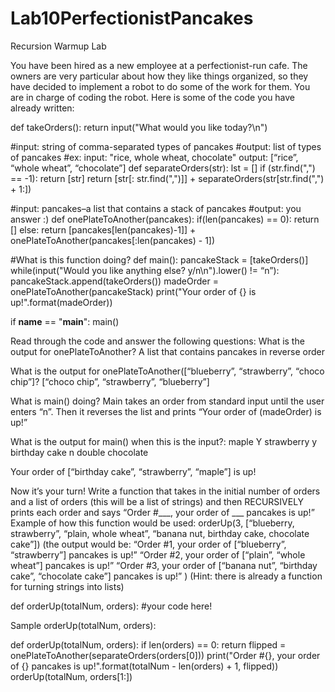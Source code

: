 # Lab10PerfectionistPancakes
Recursion Warmup Lab

You have been hired as a new employee at a perfectionist-run cafe. The owners are very particular about how they like things organized, so they have decided to implement a robot to do some of the work for them. You are in charge of coding the robot. Here is some of the code you have already written:

def takeOrders():
    return input("What would you like today?\n")

#input: string of comma-separated types of pancakes
#output: list of types of pancakes
#ex: input: "rice, whole wheat, chocolate" output: [“rice”, “whole wheat”, “chocolate”]
def separateOrders(str):
    lst = []
    if (str.find(",") == -1):
        return [str]
    return [str[: str.find(",")]] + separateOrders(str[str.find(",") + 1:])
		

#input: pancakes–a list that contains a stack of pancakes
#output: you answer :)
def onePlateToAnother(pancakes):
    if(len(pancakes) == 0):
return []
    else:
return [pancakes[len(pancakes)-1]] + onePlateToAnother(pancakes[:len(pancakes) - 1])

#What is this function doing?
def main():
    pancakeStack = [takeOrders()]
    while(input("Would you like anything else? y/n\n").lower() != “n”):
pancakeStack.append(takeOrders())
    madeOrder = onePlateToAnother(pancakeStack)
    print("Your order of {} is up!".format(madeOrder))

if __name__ == "__main__":
    main()



Read through the code and answer the following questions:
What is the output for onePlateToAnother?
	A list that contains pancakes in reverse order

What is the output for onePlateToAnother([“blueberry”, “strawberry”, “choco chip”]?
	[“choco chip”, “strawberry”, “blueberry”]

What is main() doing?
	Main takes an order from standard input until the user enters “n”. Then it reverses the list and prints “Your order of (madeOrder) is up!”

What is the output for main() when this is the input?:
maple
Y
strawberry 
y 
birthday cake
n 
double chocolate

Your order of [“birthday cake”, “strawberry”, “maple”] is up!



Now it’s your turn! Write a function that takes in the initial number of orders and a list of orders (this will be a list of strings) and then RECURSIVELY prints each order and says “Order #___, your order of ___ pancakes is up!”
Example of how this function would be used: orderUp(3, [“blueberry, strawberry”, “plain, whole wheat”, “banana nut, birthday cake, chocolate cake”])
(the output would be:
“Order #1, your order of [“blueberry”, “strawberry”] pancakes is up!”
“Order #2, your order of [“plain”, “whole wheat”] pancakes is up!”
“Order #3, your order of [“banana nut”, “birthday cake”, “chocolate cake”] pancakes is up!” )
(Hint: there is already a function for turning strings into lists)
	
def orderUp(totalNum, orders):
	#your code here!

Sample orderUp(totalNum, orders):

def orderUp(totalNum, orders):
    if len(orders) == 0:
        return
    flipped = onePlateToAnother(separateOrders(orders[0]))
    print("Order #{}, your order of {} pancakes is up!".format(totalNum - len(orders) + 1, flipped))
    orderUp(totalNum, orders[1:])
